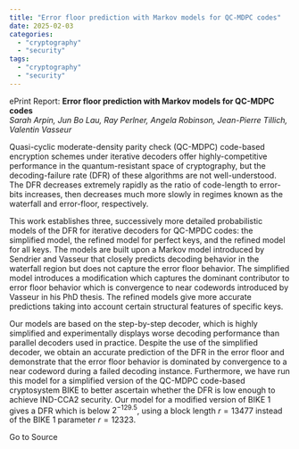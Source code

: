 ```yaml
---
title: "Error floor prediction with Markov models for QC-MDPC codes"
date: 2025-02-03
categories: 
  - "cryptography"
  - "security"
tags: 
  - "cryptography"
  - "security"
---
```


ePrint Report: **Error floor prediction with Markov models for QC-MDPC codes**  
_Sarah Arpin, Jun Bo Lau, Ray Perlner, Angela Robinson, Jean-Pierre Tillich, Valentin Vasseur_

Quasi-cyclic moderate-density parity check (QC-MDPC) code-based encryption schemes under iterative decoders offer highly-competitive performance in the quantum-resistant space of cryptography, but the decoding-failure rate (DFR) of these algorithms are not well-understood. The DFR decreases extremely rapidly as the ratio of code-length to error-bits increases, then decreases much more slowly in regimes known as the waterfall and error-floor, respectively.  
  
This work establishes three, successively more detailed probabilistic models of the DFR for iterative decoders for QC-MPDC codes: the simplified model, the refined model for perfect keys, and the refined model for all keys. The models are built upon a Markov model introduced by Sendrier and Vasseur that closely predicts decoding behavior in the waterfall region but does not capture the error floor behavior. The simplified model introduces a modification which captures the dominant contributor to error floor behavior which is convergence to near codewords introduced by Vasseur in his PhD thesis. The refined models give more accurate predictions taking into account certain structural features of specific keys.  
  
Our models are based on the step-by-step decoder, which is highly simplified and experimentally displays worse decoding performance than parallel decoders used in practice. Despite the use of the simplified decoder, we obtain an accurate prediction of the DFR in the error floor and demonstrate that the error floor behavior is dominated by convergence to a near codeword during a failed decoding instance. Furthermore, we have run this model for a simplified version of the QC-MDPC code-based cryptosystem BIKE to better ascertain whether the DFR is low enough to achieve IND-CCA2 security. Our model for a modified version of BIKE 1 gives a DFR which is below $2^{-129.5}$, using a block length $r = 13477$ instead of the BIKE 1 parameter $r = 12323$.

Go to Source
